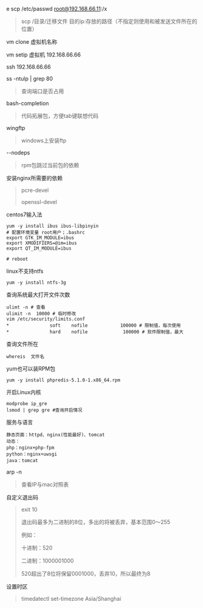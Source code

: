 e scp /etc/passwd  root@192.168.66.11:/x

> scp /目录/迁移文件 目的ip:存放的路径（不指定则使用和被发送文件所在的位置）

vm clone 虚拟机名称

vm setip 虚拟机 192.168.66.66

ssh 192.168.66.66

ss -ntulp | grep 80

> 查询端口是否占用

bash-completion

> 代码拓展包，方便tab键联想代码

wingftp

> windows上安装ftp

--nodeps 

> rpm包跳过当前包的依赖

安装nginx所需要的依赖

> pcre-devel
>
> openssl-devel

centos7输入法

```
yum -y install ibus ibus-libpinyin
# 配置环境变量 root用户；.bashrc
export GTK_IM_MODULE=ibus
export XMODIFIERS=@im=ibus
export QT_IM_MODULE=ibus

# reboot
```

linux不支持ntfs

```
yum -y install ntfs-3g
```

查询系统最大打开文件次数

```
ulimt -n # 查看
ulimit -n  10000 # 临时修改
vim /etc/security/limits.conf 
*               soft    nofile            100000 # 限制值，每次使用
*               hard    nofile             100000 # 软件限制值，最大
```

查询文件所在

```
whereis  文件名
```

yum也可以装RPM包

```
yum -y install phpredis-5.1.0-1.x86_64.rpm
```

开启Linux内核

```
modprobe ip_gre
lsmod | grep gre #查询开启情况
```

服务与语言

```
静态页面：httpd、nginx(性能最好)、tomcat
动态：
php：nginx+php-fpm
python：nginx+uwsgi
java：tomcat
```

arp -n

> 查看IP与mac对照表

自定义退出码

> exit 10
>
> 退出码最多为二进制的8位，多出的将被丢弃，基本范围0～255
>
> 例如：
>
> 十进制：520
>
> 二进制：1000001000
>
> 520超出了8位将保留0001000，丢弃10，所以最终为8

设置时区

> timedatectl set-timezone Asia/Shanghai